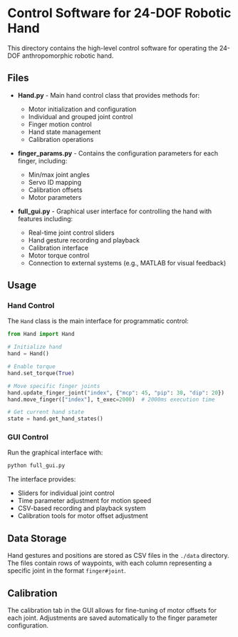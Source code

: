﻿# Control Software for 24-DOF Robotic Hand

This directory contains the high-level control software for operating the 24-DOF anthropomorphic robotic hand.

## Files

- **Hand.py** - Main hand control class that provides methods for:
  - Motor initialization and configuration
  - Individual and grouped joint control
  - Finger motion control
  - Hand state management
  - Calibration operations

- **finger_params.py** - Contains the configuration parameters for each finger, including:
  - Min/max joint angles
  - Servo ID mapping
  - Calibration offsets
  - Motor parameters

- **full_gui.py** - Graphical user interface for controlling the hand with features including:
  - Real-time joint control sliders
  - Hand gesture recording and playback
  - Calibration interface
  - Motor torque control
  - Connection to external systems (e.g., MATLAB for visual feedback)

## Usage

### Hand Control

The `Hand` class is the main interface for programmatic control:

```python
from Hand import Hand

# Initialize hand
hand = Hand()

# Enable torque
hand.set_torque(True)

# Move specific finger joints
hand.update_finger_joint("index", {"mcp": 45, "pip": 30, "dip": 20})
hand.move_finger(["index"], t_exec=2000)  # 2000ms execution time

# Get current hand state
state = hand.get_hand_states()
```

### GUI Control

Run the graphical interface with:

```python
python full_gui.py
```

The interface provides:
- Sliders for individual joint control
- Time parameter adjustment for motion speed
- CSV-based recording and playback system
- Calibration tools for motor offset adjustment

## Data Storage

Hand gestures and positions are stored as CSV files in the `./data` directory. The files contain rows of waypoints, with each column representing a specific joint in the format `finger#joint`.

## Calibration

The calibration tab in the GUI allows for fine-tuning of motor offsets for each joint. Adjustments are saved automatically to the finger parameter configuration.

